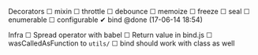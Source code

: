 Decorators
 ☐ mixin
 ☐ throttle
 ☐ debounce
 ☐ memoize
 ☐ freeze
 ☐ seal
 ☐ enumerable
 ☐ configurable
 ✔ bind @done (17-06-14 18:54)

Infra
 ☐ Spread operator with babel
 ☐ Return value in bind.js
 ☐ wasCalledAsFunction to `utils/`
 ☐ bind should work with class as well
